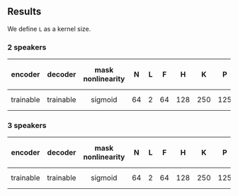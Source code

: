 ## Results
We define `L` as a kernel size. 
### 2 speakers
| encoder | decoder | mask nonlinearity | N | L | F | H | K | P | B | causal | optimizer | lr | SI-SDRi [dB] | SDRi [dB] | PESQ |
| :---: | :---: | :---: | :---: | :---: | :---: | :---: | :---: | :---: | :---: | :---: | :---: | :---: | :---: | :---: | :---: |
| trainable | trainable | sigmoid | 64 | 2 | 64 | 128 | 250 | 125 | 6 | False | adam | 1e-3 |  |  |  |

### 3 speakers
| encoder | decoder | mask nonlinearity | N | L | F | H | K | P | B | causal | optimizer | lr | SI-SDRi [dB] | SDRi [dB] | PESQ |
| :---: | :---: | :---: | :---: | :---: | :---: | :---: | :---: | :---: | :---: | :---: | :---: | :---: | :---: | :---: | :---: |
| trainable | trainable | sigmoid | 64 | 2 | 64 | 128 | 250 | 125 | 6 | False | adam | 1e-3 |  |  |  |